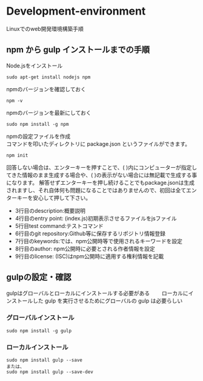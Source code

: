 # Development-environment
Linuxでのweb開発環境構築手順　

## npm から gulp インストールまでの手順  
  Node.jsをインストール  
~~~
sudo apt-get install nodejs npm
~~~
  npmのバージョンを確認しておく
~~~
npm -v
~~~
  npmのバージョンを最新にしておく
~~~
sudo npm install -g npm
~~~
  npmの設定ファイルを作成  
  コマンドを叩いたディレクトリに package.json というファイルができます。
~~~
npm init
~~~
回答しない場合は、エンターキーを押すことで、( )内にコンピューターが指定してきた情報のまま生成する場合や、( )の表示がない場合には無記載で生成する事になります。
解答せずエンターキーを押し続けることでもpackage.jsonは生成されますし、それ自体何も問題になることではありませんので、初回は全てエンターキーを安心して押して下さい。

* 3行目のdescription:概要説明
* 4行目のentry point: (index.js)初期表示させるファイルをjsファイル
* 5行目test command:テストコマンド
* 6行目のgit repository:Github等に保存するリポジトリ情報登録
* 7行目のkeywords:では、npm公開時等で使用されるキーワードを設定
* 8行目のauthor: npm公開時に必要とされる作者情報を設定
* 9行目のlicense: (ISC)はnpm公開時に適用する権利情報を記載

## gulpの設定・確認  
gulpはグローバルとローカルにインストールする必要がある　　
ローカルにインストールした gulp を実行させるためにグローバルの gulp は必要らしい  
### グローバルインストール
~~~
sudo npm install -g gulp
~~~
### ローカルインストール
~~~
sudo npm install gulp --save  
または、  
sudo npm install gulp --save-dev
~~~
